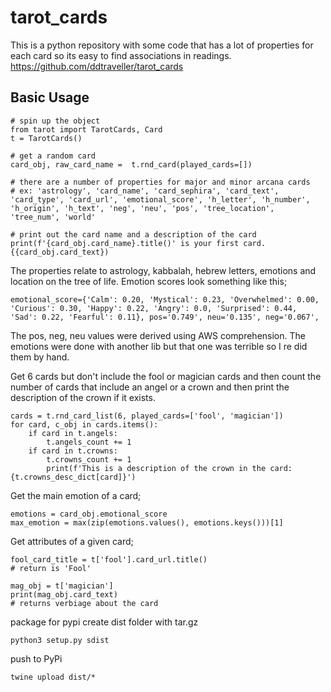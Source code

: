 # tarot_cards
This is a python repository with some code that has a lot of properties for each card so its easy to find associations in readings.
https://github.com/ddtraveller/tarot_cards

## Basic Usage
```
# spin up the object
from tarot import TarotCards, Card
t = TarotCards()

# get a random card
card_obj, raw_card_name =  t.rnd_card(played_cards=[])

# there are a number of properties for major and minor arcana cards
# ex: 'astrology', 'card_name', 'card_sephira', 'card_text', 'card_type', 'card_url', 'emotional_score', 'h_letter', 'h_number', 'h_origin', 'h_text', 'neg', 'neu', 'pos', 'tree_location', 'tree_num', 'world'

# print out the card name and a description of the card
print(f'{card_obj.card_name}.title()' is your first card. {{card_obj.card_text})
```
The properties relate to astrology, kabbalah, hebrew letters, emotions and location on the tree of life.
Emotion scores look something like this;
```
emotional_score={'Calm': 0.20, 'Mystical': 0.23, 'Overwhelmed': 0.00, 'Curious': 0.30, 'Happy': 0.22, 'Angry': 0.0, 'Surprised': 0.44, 'Sad': 0.22, 'Fearful': 0.11}, pos='0.749', neu='0.135', neg='0.067',
```
The pos, neg, neu values were derived using AWS comprehension.
The emotions were done with another lib but that one was terrible so I re did them by hand.

Get 6 cards but don't include the fool or magician cards and then count the number of cards that include an angel or a crown and then print the description of the crown if it exists.
```
cards = t.rnd_card_list(6, played_cards=['fool', 'magician'])
for card, c_obj in cards.items():
    if card in t.angels:
        t.angels_count += 1
    if card in t.crowns:
        t.crowns_count += 1
        print(f'This is a description of the crown in the card: {t.crowns_desc_dict[card]}')
```
Get the main emotion of a card;
```
emotions = card_obj.emotional_score
max_emotion = max(zip(emotions.values(), emotions.keys()))[1]
```

Get attributes of a given card;
```
fool_card_title = t['fool'].card_url.title()
# return is 'Fool'

mag_obj = t['magician']
print(mag_obj.card_text)
# returns verbiage about the card
```

package for pypi 
create dist folder with tar.gz
```
python3 setup.py sdist
```
push to PyPi
```
twine upload dist/*
```